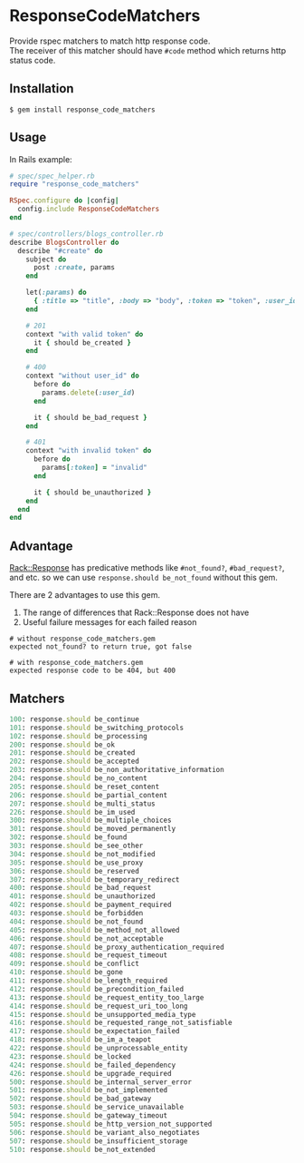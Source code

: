 # ResponseCodeMatchers

Provide rspec matchers to match http response code.  
The receiver of this matcher should have `#code` method which returns http status code.

## Installation
```
$ gem install response_code_matchers
```

## Usage
In Rails example:

```ruby
# spec/spec_helper.rb
require "response_code_matchers"

RSpec.configure do |config|
  config.include ResponseCodeMatchers
end
```

```ruby
# spec/controllers/blogs_controller.rb
describe BlogsController do
  describe "#create" do
    subject do
      post :create, params
    end

    let(:params) do
      { :title => "title", :body => "body", :token => "token", :user_id => 1 }
    end

    # 201
    context "with valid token" do
      it { should be_created }
    end

    # 400
    context "without user_id" do
      before do
        params.delete(:user_id)
      end

      it { should be_bad_request }
    end

    # 401
    context "with invalid token" do
      before do
        params[:token] = "invalid"
      end

      it { should be_unauthorized }
    end
  end
end
```


## Advantage
[Rack::Response](https://github.com/rack/rack/blob/master/lib/rack/response.rb) has predicative methods like `#not_found?`, `#bad_request?`, and etc. so we can use `response.should be_not_found` without this gem.

There are 2 advantages to use this gem.
1. The range of differences that Rack::Response does not have
2. Useful failure messages for each failed reason

```
# without response_code_matchers.gem
expected not_found? to return true, got false

# with response_code_matchers.gem
expected response code to be 404, but 400
```


## Matchers
```ruby
100: response.should be_continue
101: response.should be_switching_protocols
102: response.should be_processing
200: response.should be_ok
201: response.should be_created
202: response.should be_accepted
203: response.should be_non_authoritative_information
204: response.should be_no_content
205: response.should be_reset_content
206: response.should be_partial_content
207: response.should be_multi_status
226: response.should be_im_used
300: response.should be_multiple_choices
301: response.should be_moved_permanently
302: response.should be_found
303: response.should be_see_other
304: response.should be_not_modified
305: response.should be_use_proxy
306: response.should be_reserved
307: response.should be_temporary_redirect
400: response.should be_bad_request
401: response.should be_unauthorized
402: response.should be_payment_required
403: response.should be_forbidden
404: response.should be_not_found
405: response.should be_method_not_allowed
406: response.should be_not_acceptable
407: response.should be_proxy_authentication_required
408: response.should be_request_timeout
409: response.should be_conflict
410: response.should be_gone
411: response.should be_length_required
412: response.should be_precondition_failed
413: response.should be_request_entity_too_large
414: response.should be_request_uri_too_long
415: response.should be_unsupported_media_type
416: response.should be_requested_range_not_satisfiable
417: response.should be_expectation_failed
418: response.should be_im_a_teapot
422: response.should be_unprocessable_entity
423: response.should be_locked
424: response.should be_failed_dependency
426: response.should be_upgrade_required
500: response.should be_internal_server_error
501: response.should be_not_implemented
502: response.should be_bad_gateway
503: response.should be_service_unavailable
504: response.should be_gateway_timeout
505: response.should be_http_version_not_supported
506: response.should be_variant_also_negotiates
507: response.should be_insufficient_storage
510: response.should be_not_extended
```
